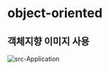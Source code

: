 # object-oriented
## 객체지향 이미지 사용

![src-Application](https://user-images.githubusercontent.com/59447401/139208656-543ac754-46d6-456c-ac1d-d3830bf9e33f.png)
